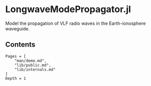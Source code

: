 # LongwaveModePropagator.jl

Model the propagation of VLF radio waves in the Earth-ionosphere waveguide.

## Contents

```@contents
Pages = [
    "man/demo.md",
    "lib/public.md",
    "lib/internals.md"
]
Depth = 1
```

